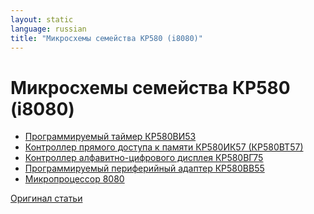 ```yaml
---
layout: static
language: russian
title: "Микросхемы семейства КР580 (i8080)"
---
```

Микросхемы семейства КР580 (i8080)
==================================

* [Программируемый таймер КР580ВИ53][]
* [Контроллер прямого доступа к памяти КР580ИК57 (КР580ВТ57)][]
* [Контроллер алфавитно-цифрового дисплея КР580ВГ75][]
* [Программируемый периферийный адаптер КР580ВВ55][]
* [Микропроцессор 8080][]

[Программируемый таймер КР580ВИ53]: i8253.html
[Контроллер прямого доступа к памяти КР580ИК57 (КР580ВТ57)]: i8257.html
[Контроллер алфавитно-цифрового дисплея КР580ВГ75]: i8257.html
[Программируемый периферийный адаптер КР580ВВ55]: i8255.html
[Микропроцессор 8080]: i8080.html

[Оригинал статьи](http://www.computer-museum.ru/technlgy/8bitproc.htm)
